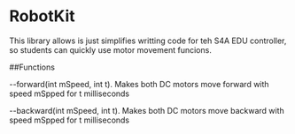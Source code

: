 # RobotKit

This library allows is just simplifies writting code for teh S4A EDU controller, so students can quickly use motor movement funcions.

##Functions

--forward(int mSpeed, int t).  Makes both DC motors move forward with speed mSpped for t milliseconds

--backward(int mSpeed, int t).  Makes both DC motors move backward with speed mSpped for t milliseconds
